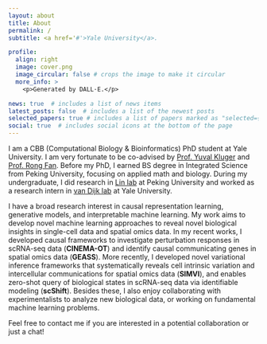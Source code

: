 ```yaml
---
layout: about
title: About
permalink: /
subtitle: <a href='#'>Yale University</a>.

profile:
  align: right
  image: cover.png
  image_circular: false # crops the image to make it circular
  more_info: >
    <p>Generated by DALL·E.</p>

news: true  # includes a list of news items
latest_posts: false  # includes a list of the newest posts
selected_papers: true # includes a list of papers marked as "selected={true}"
social: true  # includes social icons at the bottom of the page
---
```



I am a CBB (Computational Biology & Bioinformatics) PhD student at Yale University. I am very fortunate to be co-advised by [Prof. Yuval Kluger](https://medicine.yale.edu/lab/kluger/) and [Prof. Rong Fan](https://seas.yale.edu/faculty-research/faculty-directory/rong-fan). Before my PhD, I earned BS degree in Integrated Science from Peking University, focusing on applied math and biology. During my undergraduate, I did research in [Lin lab](http://www.thelinlab.org/index.html) at Peking University and worked as a research intern in [van Dijk lab](https://www.vandijklab.org) at Yale University.

I have a broad research interest in causal representation learning, generative models, and interpretable machine learning. My work aims to develop novel machine learning approaches to reveal novel biological insights in single-cell data and spatial omics data. In my recent works, I developed causal frameworks to investigate perturbation responses in scRNA-seq data (**CINEMA-OT**) and identify causal communicating genes in spatial omics data (**GEASS**). More recently, I developed novel variational inference frameworks that systematically reveals cell intrinsic variation and intercellular communications for spatial omics data (**SIMVI**), and enables zero-shot query of biological states in scRNA-seq data via identifiable modeling (**scShift**). Besides these, I also enjoy collaborating with experimentalists to analyze new biological data, or working on fundamental machine learning problems.

Feel free to contact me if you are interested in a potential collaboration or just a chat!
